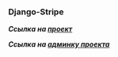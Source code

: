 ### Django-Stripe

**_Ссылка на [проект](http://http://45.12.238.205/ "Гиперссылка к проекту.")_**

**_Ссылка на [админку проекта](http://http://45.12.238.205/admin/ "Гиперссылка к проекту.")_**